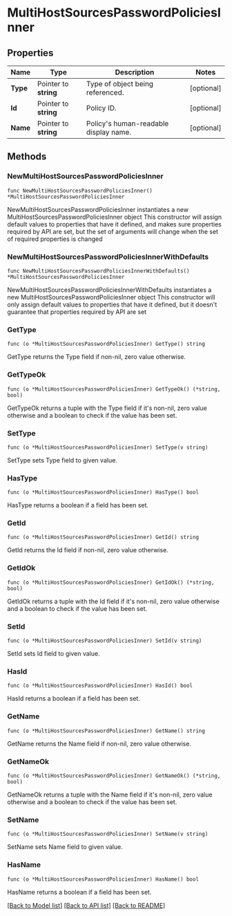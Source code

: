 # MultiHostSourcesPasswordPoliciesInner

## Properties

Name | Type | Description | Notes
------------ | ------------- | ------------- | -------------
**Type** | Pointer to **string** | Type of object being referenced. | [optional] 
**Id** | Pointer to **string** | Policy ID. | [optional] 
**Name** | Pointer to **string** | Policy&#39;s human-readable display name. | [optional] 

## Methods

### NewMultiHostSourcesPasswordPoliciesInner

`func NewMultiHostSourcesPasswordPoliciesInner() *MultiHostSourcesPasswordPoliciesInner`

NewMultiHostSourcesPasswordPoliciesInner instantiates a new MultiHostSourcesPasswordPoliciesInner object
This constructor will assign default values to properties that have it defined,
and makes sure properties required by API are set, but the set of arguments
will change when the set of required properties is changed

### NewMultiHostSourcesPasswordPoliciesInnerWithDefaults

`func NewMultiHostSourcesPasswordPoliciesInnerWithDefaults() *MultiHostSourcesPasswordPoliciesInner`

NewMultiHostSourcesPasswordPoliciesInnerWithDefaults instantiates a new MultiHostSourcesPasswordPoliciesInner object
This constructor will only assign default values to properties that have it defined,
but it doesn't guarantee that properties required by API are set

### GetType

`func (o *MultiHostSourcesPasswordPoliciesInner) GetType() string`

GetType returns the Type field if non-nil, zero value otherwise.

### GetTypeOk

`func (o *MultiHostSourcesPasswordPoliciesInner) GetTypeOk() (*string, bool)`

GetTypeOk returns a tuple with the Type field if it's non-nil, zero value otherwise
and a boolean to check if the value has been set.

### SetType

`func (o *MultiHostSourcesPasswordPoliciesInner) SetType(v string)`

SetType sets Type field to given value.

### HasType

`func (o *MultiHostSourcesPasswordPoliciesInner) HasType() bool`

HasType returns a boolean if a field has been set.

### GetId

`func (o *MultiHostSourcesPasswordPoliciesInner) GetId() string`

GetId returns the Id field if non-nil, zero value otherwise.

### GetIdOk

`func (o *MultiHostSourcesPasswordPoliciesInner) GetIdOk() (*string, bool)`

GetIdOk returns a tuple with the Id field if it's non-nil, zero value otherwise
and a boolean to check if the value has been set.

### SetId

`func (o *MultiHostSourcesPasswordPoliciesInner) SetId(v string)`

SetId sets Id field to given value.

### HasId

`func (o *MultiHostSourcesPasswordPoliciesInner) HasId() bool`

HasId returns a boolean if a field has been set.

### GetName

`func (o *MultiHostSourcesPasswordPoliciesInner) GetName() string`

GetName returns the Name field if non-nil, zero value otherwise.

### GetNameOk

`func (o *MultiHostSourcesPasswordPoliciesInner) GetNameOk() (*string, bool)`

GetNameOk returns a tuple with the Name field if it's non-nil, zero value otherwise
and a boolean to check if the value has been set.

### SetName

`func (o *MultiHostSourcesPasswordPoliciesInner) SetName(v string)`

SetName sets Name field to given value.

### HasName

`func (o *MultiHostSourcesPasswordPoliciesInner) HasName() bool`

HasName returns a boolean if a field has been set.


[[Back to Model list]](../README.md#documentation-for-models) [[Back to API list]](../README.md#documentation-for-api-endpoints) [[Back to README]](../README.md)


